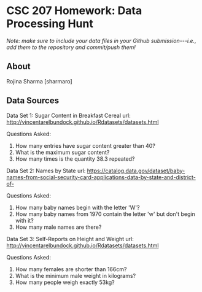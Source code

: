 # CSC 207 Homework: Data Processing Hunt

*Note: make sure to include your data files in your Github submission---*i.e.*, add them to the repository and commit/push them!*

## About
Rojina Sharma [sharmaro]

## Data Sources
Data Set 1: Sugar Content in Breakfast Cereal
url: http://vincentarelbundock.github.io/Rdatasets/datasets.html

Questions Asked:
1. How many entries have sugar content greater than 40?
2. What is the maximum sugar content?
3. How many times is the quantity 38.3 repeated?

Data Set 2: Names by State
url: https://catalog.data.gov/dataset/baby-names-from-social-security-card-applications-data-by-state-and-district-of-

Questions Asked:
1. How many baby names begin with the letter 'W'?
2. How many baby names from 1970 contain the letter 'w' but don't begin with it?
3. How many male names are there?

Data Set 3: Self-Reports on Height and Weight
url: http://vincentarelbundock.github.io/Rdatasets/datasets.html

Questions Asked:
1. How many females are shorter than 166cm?
2. What is the minimum male weight in kilograms?
3. How many people weigh exactly 53kg?
